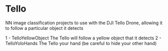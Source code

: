 # Tello
NN image classification projects to use with the DJI Tello Drone, allowing it to follow a particular object it detects

1 - TelloYellowObject
	 The Tello will follow a yellow object that it detects
2 - TelloYoloHands
	 The Tello your hand (be careful to hide your other hand)
	

